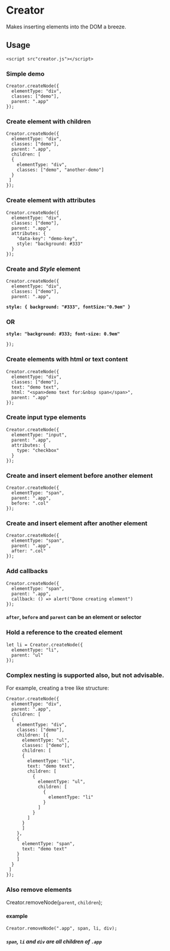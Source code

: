 # Creator
Makes inserting elements into the DOM a breeze.

## Usage
```<script src"creator.js"></script>```

### Simple demo
```
Creator.createNode({
  elementType: "div",
  classes: ["demo"],
  parent: ".app"
});
```
### Create element with children
```
Creator.createNode({
  elementType: "div",
  classes: ["demo"],
  parent: ".app",
  children: [
  {
    elementType: "div",
    classes: ["demo", "another-demo"]
  }
 ]
});
```

### Create element with attributes
```
Creator.createNode({
  elementType: "div",
  classes: ["demo"],
  parent: ".app",
  attributes: {
    "data-key": "demo-key",
    style: "background: #333"
  }
});
```

### Create and *Style* element
```
Creator.createNode({
  elementType: "div",
  classes: ["demo"],
  parent: ".app",
  ```
  **```style: {
    background: "#333",
    fontSize:"0.9em"
  }```**
  ### OR
  **```style: "background: #333; font-size: 0.9em"```**
```
});
```

### Create elements with html or text content
```
Creator.createNode({
  elementType: "div",
  classes: ["demo"],
  text: "demo text",
  html: "<span>demo text for:&nbsp span</span>",
  parent: ".app"
});
```

### Create input type elements
```
Creator.createNode({
  elementType: "input",
  parent: ".app",
  attributes: {
    type: "checkbox"
  }
});
```

### Create and insert element before another element
```
Creator.createNode({
  elementType: "span",
  parent: ".app",
  before: ".col"
});
```

### Create and insert element after another element
```
Creator.createNode({
  elementType: "span",
  parent: ".app",
  after: ".col"
});
```

### Add callbacks
```
Creator.createNode({
  elementType: "span",
  parent: ".app",
  callback: () => alert("Done creating element")
});
```

#### ```after```, ```before``` and ```parent``` can be an element or selector



### Hold a reference to the created element
```
let li = Creator.createNode({
  elementType: "li",
  parent: "ul"
});
```

### Complex nesting is supported also, but not advisable.
For example, creating a tree like structure:
```
Creator.createNode({
  elementType: "div",
  parent: ".app",
  children: [
  {
    elementType: "div",
    classes: ["demo"],
    children: [{
      elementType: "ul",
      classes: ["demo"],
      children: [
      {
        elementType: "li",
        text: "demo text",
        children: [
          {
            elementType: "ul",
            children: [
              {
                elementType: "li"
              }
            ]
          }
        ]
      }
      ]
    },
    {
      elementType: "span",
      text: "demo text"
    }
    ]
  }
 ]
});
```

### Also remove elements
Creator.removeNode(```parent```, ```children```);

#### example
```Creator.removeNode(".app", span, li, div);```

##### ```span```, ```li``` and ```div``` are all children of ```.app```
